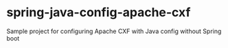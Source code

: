 # spring-java-config-apache-cxf
Sample project for configuring Apache CXF with Java config without Spring boot
